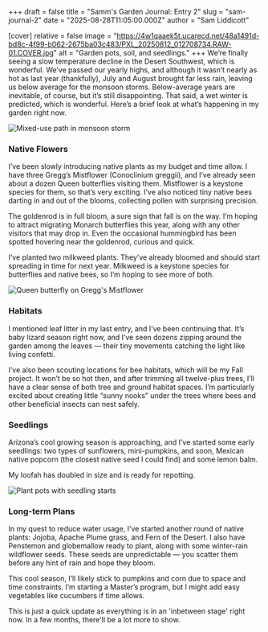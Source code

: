 +++
draft = false
title = "Samm's Garden Journal: Entry 2"
slug = "sam-journal-2"
date = "2025-08-28T11:05:00.000Z"
author = "Sam Liddicott"

[cover]
relative = false
image = "https://4w1qaaek5t.ucarecd.net/48a1491d-bd8c-4f99-b062-2675ba03c483/PXL_20250812_012708734.RAW-01.COVER.jpg"
alt = "Garden pots, soil, and seedlings."
+++
We’re finally seeing a slow temperature decline in the Desert Southwest, which is wonderful. We’ve passed our yearly highs, and although it wasn’t nearly as hot as last year (thankfully), July and August brought far less rain, leaving us below average for the monsoon storms. Below-average years are inevitable, of course, but it’s still disappointing. That said, a wet winter is predicted, which is wonderful. Here’s a brief look at what’s happening in my garden right now.

![Mixed-use path in monsoon storm](https://4w1qaaek5t.ucarecd.net/19031ada-a0c3-43b6-873d-d11f497813b7/PXL_20230102_160420217.jpg "A view of the rain from my local mixed-use path.")

### Native Flowers

I’ve been slowly introducing native plants as my budget and time allow. I have three Gregg’s Mistflower (Conoclinium greggii), and I’ve already seen about a dozen Queen butterflies visiting them. Mistflower is a keystone species for them, so that’s very exciting. I’ve also noticed tiny native bees darting in and out of the blooms, collecting pollen with surprising precision.

The goldenrod is in full bloom, a sure sign that fall is on the way. I’m hoping to attract migrating Monarch butterflies this year, along with any other visitors that may drop in. Even the occasional hummingbird has been spotted hovering near the goldenrod, curious and quick.

I’ve planted two milkweed plants. They’ve already bloomed and should start spreading in time for next year. Milkweed is a keystone species for butterflies and native bees, so I’m hoping to see more of both.

![Queen butterfly on Gregg's Mistflower](https://4w1qaaek5t.ucarecd.net/a042e093-5777-4bca-a580-cb10312a7342/PXL_20250807_155941583.PORTRAIT.ORIGINAL.jpg)

### Habitats

I mentioned leaf litter in my last entry, and I’ve been continuing that. It’s baby lizard season right now, and I’ve seen dozens zipping around the garden among the leaves — their tiny movements catching the light like living confetti.

I’ve also been scouting locations for bee habitats, which will be my Fall project. It won’t be so hot then, and after trimming all twelve-plus trees, I’ll have a clear sense of both tree and ground habitat spaces. I’m particularly excited about creating little “sunny nooks” under the trees where bees and other beneficial insects can nest safely.

### Seedlings

Arizona’s cool growing season is approaching, and I’ve started some early seedlings: two types of sunflowers, mini-pumpkins, and soon, Mexican native popcorn (the closest native seed I could find) and some lemon balm. 

My loofah has doubled in size and is ready for repotting.

![Plant pots with seedling starts](https://4w1qaaek5t.ucarecd.net/792806cc-b7fd-4d23-af07-1289d3156da6/PXL_20250828_174901577.RAW-01.COVER.jpg)

### Long-term Plans

In my quest to reduce water usage, I’ve started another round of native plants: Jojoba, Apache Plume grass, and Fern of the Desert. I also have Penstemon and globemallow ready to plant, along with some winter-rain wildflower seeds. These seeds are unpredictable — you scatter them before any hint of rain and hope they bloom.

This cool season, I’ll likely stick to pumpkins and corn due to space and time constraints. I’m starting a Master’s program, but I might add easy vegetables like cucumbers if time allows. 

This is just a quick update as everything is in an 'inbetween stage' right now. In a few months, there'll be a lot more to show.
